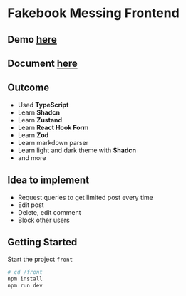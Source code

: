 # Fakebook Messing Frontend

## **Demo** [here](https://fakebook.vercel.app/)

## **Document** [here](docs/frontend-flow.md)

## **Outcome**

- Used **TypeScript**
- Learn **Shadcn**
- Learn **Zustand**
- Learn **React Hook Form**
- Learn **Zod**
- Learn markdown parser
- Learn light and dark theme with **Shadcn** 
- and more

## **Idea to implement**

- Request queries to get limited post every time
- Edit post
- Delete, edit comment
- Block other users

## **Getting Started**

Start the project `front`
```bash
# cd /front
npm install 
npm run dev
```

<!-- * See my next project []() -->
